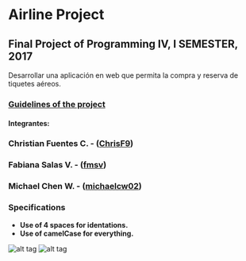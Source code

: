 # Airline Project
## Final Project of Programming IV, I SEMESTER, 2017

Desarrollar una aplicación en web que permita la compra y reserva de tiquetes aéreos.
### [Guidelines of the project](Proyecto_Aerolinea.pdf)


#### Integrantes:

### Christian Fuentes C. - ([ChrisF9](https://github.com/ChrisF9))
### Fabiana Salas V. - ([fmsv](https://github.com/fmsv))
### Michael Chen W. - ([michaelcw02](https://github.com/michaelcw02))

### Specifications 

* **Use of 4 spaces for identations.**
* **Use of camelCase for everything.**

![alt tag](http://forthebadge.com/images/badges/built-with-love.svg) 
![alt tag](http://forthebadge.com/images/badges/built-by-developers.svg)